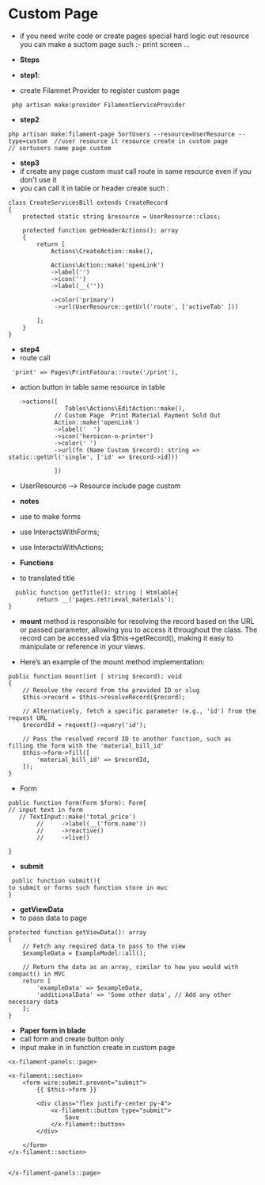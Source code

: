 # Custom Page 
* if you need write code or create pages special hard logic out resource you can make a suctom page such :- print screen ...
* **Steps**

* **step1**:
* create Filamnet Provider to register custom page
```
 php artisan make:provider FilamentServiceProvider
```
* **step2**
```
php artisan make:filament-page SortUsers --resource=UserResource --type=custom  //user resource it resource create in custom page
// sortusers name page custom
```
* **step3**
* if create any page custom must call route in same resource even if you don't use it
* you can call it in table or header create such :
```
class CreateServicesBill extends CreateRecord
{
    protected static string $resource = UserResource::class;

    protected function getHeaderActions(): array
    {
        return [
            Actions\CreateAction::make(),

            Actions\Action::make('openLink')
            ->label('')
            ->icon('')
            ->label(__(''))

            ->color('primary')
             ->url(UserResource::getUrl('route', ['activeTab' ]))

        ];
    }
}
```

* **step4**
* route call
```
 'print' => Pages\PrintFatoura::route('/print'),
```
* action button in table same resource in table

```
   ->actions([
                Tables\Actions\EditAction::make(),
             // Custom Page  Print Material Payment Sold Out
             Action::make('openLink')
             ->label('  ')
             ->icon('heroicon-o-printer')
             ->color(' ')
             ->url(fn (Name Custom $record): string => static::getUrl('single', ['id' => $record->id]))
         
             ])
```

* UserResource --> Resource include page custom 
* **notes**
* use to make forms 
* use InteractsWithForms;
* use InteractsWithActions;

  
* **Functions**
* to translated title 
```
  public function getTitle(): string | Htmlable{
        return __('pages.retrieval_materials');
}
```
* **mount** method is responsible for resolving the record based on the URL or passed parameter, allowing you to access it throughout the class. The record can be accessed via $this->getRecord(), making it easy to manipulate or reference in your views.
  
* Here’s an example of the mount method implementation:
```
public function mount(int | string $record): void
{
    // Resolve the record from the provided ID or slug
    $this->record = $this->resolveRecord($record);
    
    // Alternatively, fetch a specific parameter (e.g., 'id') from the request URL
    $recordId = request()->query('id');

    // Pass the resolved record ID to another function, such as filling the form with the 'material_bill_id'
    $this->form->fill([
        'material_bill_id' => $recordId,
    ]);
}

```
 
* Form
```
public function form(Form $form): Form{
// input text in form
   // TextInput::make('total_price')
        //     ->label(__('form.name'))
        //     ->reactive()
        //     ->live()
        
}
```
* **submit**
```
 public function submit(){
to submit or forms such function store in mvc 
}

``` 
* **getViewData**
* to pass data to page 
```
protected function getViewData(): array
{
    // Fetch any required data to pass to the view
    $exampleData = ExampleModel::all();
    
    // Return the data as an array, similar to how you would with compact() in MVC
    return [
        'exampleData' => $exampleData,
        'additionalData' => 'Some other data', // Add any other necessary data
    ];
}

```
* **Paper form in blade**
* call form and create button only
* input make in in function create in custom page 
```
<x-filament-panels::page>

<x-filament::section>
    <form wire:submit.prevent="submit">
        {{ $this->form }}

        <div class="flex justify-center py-4">
            <x-filament::button type="submit">
                Save
            </x-filament::button>
        </div>

    </form>
</x-filament::section>


</x-filament-panels::page>
```
